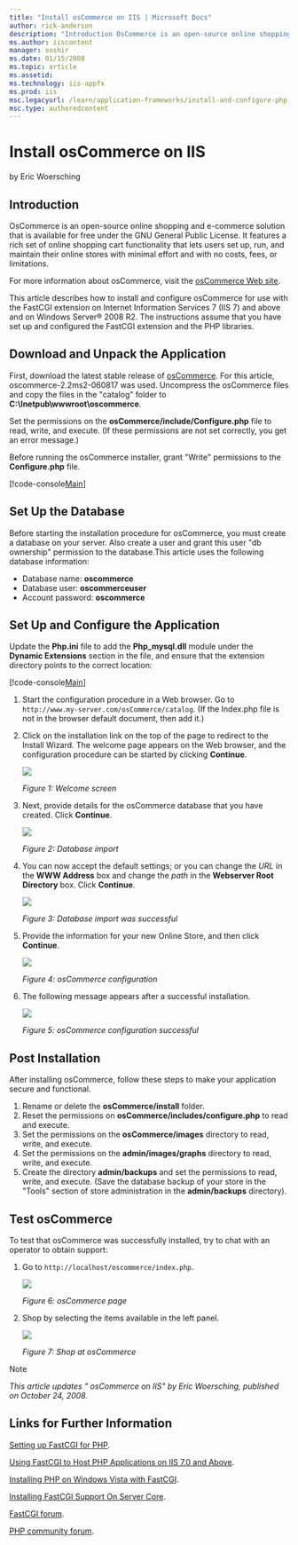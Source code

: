 ```yaml
---
title: "Install osCommerce on IIS | Microsoft Docs"
author: rick-anderson
description: "Introduction OsCommerce is an open-source online shopping and e-commerce solution that is available for free under the GNU General Public License. It feature..."
ms.author: iiscontent
manager: soshir
ms.date: 01/15/2008
ms.topic: article
ms.assetid: 
ms.technology: iis-appfx
ms.prod: iis
msc.legacyurl: /learn/application-frameworks/install-and-configure-php-applications-on-iis/install-oscommerce-on-iis
msc.type: authoredcontent
---
```

Install osCommerce on IIS
====================
by Eric Woersching

## Introduction

OsCommerce is an open-source online shopping and e-commerce solution that is available for free under the GNU General Public License. It features a rich set of online shopping cart functionality that lets users set up, run, and maintain their online stores with minimal effort and with no costs, fees, or limitations.

For more information about osCommerce, visit the [osCommerce Web site](http://www.oscommerce.com/).

This article describes how to install and configure osCommerce for use with the FastCGI extension on Internet Information Services 7 (IIS 7) and above and on Windows Server® 2008 R2. The instructions assume that you have set up and configured the FastCGI extension and the PHP libraries.

## Download and Unpack the Application

First, download the latest stable release of [osCommerce](http://www.oscommerce.com/solutions/downloads). For this article, oscommerce-2.2ms2-060817 was used. Uncompress the osCommerce files and copy the files in the "catalog" folder to **C:\Inetpub\wwwroot\oscommerce**.

Set the permissions on the **osCommerce/include/Configure.php** file to read, write, and execute. (If these permissions are not set correctly, you get an error message.)

Before running the osCommerce installer, grant "Write" permissions to the **Configure.php** file.


[!code-console[Main](install-oscommerce-on-iis/samples/sample1.cmd)]


## Set Up the Database

Before starting the installation procedure for osCommerce, you must create a database on your server. Also create a user and grant this user "db ownership" permission to the database.This article uses the following database information:

- Database name: **oscommerce**
- Database user: **oscommerceuser**
- Account password: **oscommerce**

## Set Up and Configure the Application

Update the **Php.ini** file to add the **Php\_mysql.dll** module under the **Dynamic Extensions** section in the file, and ensure that the extension directory points to the correct location:


[!code-console[Main](install-oscommerce-on-iis/samples/sample2.cmd)]


1. Start the configuration procedure in a Web browser. Go to `http://www.my-server.com/osCommerce/catalog`. (If the Index.php file is not in the browser default document, then add it.)
2. Click on the installation link on the top of the page to redirect to the Install Wizard. The welcome page appears on the Web browser, and the configuration procedure can be started by clicking **Continue**.  

    [![](install-oscommerce-on-iis/_static/image2.jpg)](install-oscommerce-on-iis/_static/image1.jpg)

    *Figure 1: Welcome screen*
3. Next, provide details for the osCommerce database that you have created. Click **Continue**.  

    [![](install-oscommerce-on-iis/_static/image4.jpg)](install-oscommerce-on-iis/_static/image3.jpg)

    *Figure 2: Database import*
4. You can now accept the default settings; or you can change the *URL* in the **WWW Address** box and change the *path* in the **Webserver Root Directory** box. Click **Continue**.  

    [![](install-oscommerce-on-iis/_static/image6.jpg)](install-oscommerce-on-iis/_static/image5.jpg)

    *Figure 3: Database import was successful*
5. Provide the information for your new Online Store, and then click **Continue**.  

    [![](install-oscommerce-on-iis/_static/image8.jpg)](install-oscommerce-on-iis/_static/image7.jpg)

    *Figure 4: osCommerce configuration*
6. The following message appears after a successful installation.  

    [![](install-oscommerce-on-iis/_static/image10.jpg)](install-oscommerce-on-iis/_static/image9.jpg)

    *Figure 5: osCommerce configuration successful*

## Post Installation

After installing osCommerce, follow these steps to make your application secure and functional.

1. Rename or delete the **osCommerce/install** folder.
2. Reset the permissions on **osCommerce/includes/configure.php** to read and execute.
3. Set the permissions on the **osCommerce/images** directory to read, write, and execute.
4. Set the permissions on the **admin/images/graphs** directory to read, write, and execute.
5. Create the directory **admin/backups** and set the permissions to read, write, and execute. (Save the database backup of your store in the "Tools" section of store administration in the **admin/backups** directory).

## Test osCommerce

To test that osCommerce was successfully installed, try to chat with an operator to obtain support:

1. Go to `http://localhost/oscommerce/index.php`.  

    [![](install-oscommerce-on-iis/_static/image12.jpg)](install-oscommerce-on-iis/_static/image11.jpg)

    *Figure 6: osCommerce page*
2. Shop by selecting the items available in the left panel.  

    [![](install-oscommerce-on-iis/_static/image14.jpg)](install-oscommerce-on-iis/_static/image13.jpg)

    *Figure 7: Shop at osCommerce*

> [!NOTE]
> *This article updates " osCommerce on IIS" by Eric Woersching, published on October 24, 2008.*

## Links for Further Information

[Setting up FastCGI for PHP](../running-php-applications-on-iis/set-up-fastcgi-for-php.md).

[Using FastCGI to Host PHP Applications on IIS 7.0 and Above](using-fastcgi-to-host-php-applications-on-iis.md).

[Installing PHP on Windows Vista with FastCGI](../install-and-configure-php-on-iis/installing-php-on-windows-vista-with-fastcgi.md).

[Installing FastCGI Support On Server Core](../install-and-configure-php-on-iis/install-php-and-fastcgi-support-on-server-core.md).

[FastCGI forum](https://forums.iis.net/1104.aspx).

[PHP community forum](https://forums.iis.net/1102.aspx).